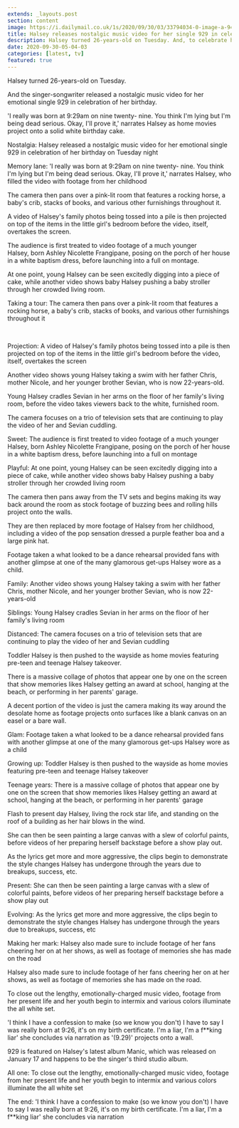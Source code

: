 ```yaml
---
extends: _layouts.post
section: content
image: https://i.dailymail.co.uk/1s/2020/09/30/03/33794034-0-image-a-94_1601432797729.jpg 
title: Halsey releases nostalgic music video for her single 929 in celebration of her 26th birthday 
description: Halsey turned 26-years-old on Tuesday. And, to celebrate her birthday, the singer-songwriter decided to release a nostalgic music video for her emotional single 929. 
date: 2020-09-30-05-04-03 
categories: [latest, tv] 
featured: true 
--- 
```

Halsey turned 26-years-old on Tuesday.

And the singer-songwriter released a nostalgic music video for her emotional single 929 in celebration of her birthday.

'I really was born at 9:29am on nine twenty- nine. You think I'm lying but I'm being dead serious. Okay, I'll prove it,' narrates Halsey as home movies project onto a solid white birthday cake. 

Nostalgia: Halsey released a nostalgic music video for her emotional single 929 in celebration of her birthday on Tuesday night

Memory lane: 'I really was born at 9:29am on nine twenty- nine. You think I'm lying but I'm being dead serious. Okay, I'll prove it,' narrates Halsey, who filled the video with footage from her childhood

The camera then pans over a pink-lit room that features a rocking horse, a baby's crib, stacks of books, and various other furnishings throughout it.

A video of Halsey's family photos being tossed into a pile is then projected on top of the items in the little girl's bedroom before the video, itself, overtakes the screen.  

The audience is first treated to video footage of a much younger Halsey, born Ashley Nicolette Frangipane, posing on the porch of her house in a white baptism dress, before launching into a full on montage. 

At one point, young Halsey can be seen excitedly digging into a piece of cake, while another video shows baby Halsey pushing a baby stroller through her crowded living room. 

Taking a tour: The camera then pans over a pink-lit room that features a rocking horse, a baby's crib, stacks of books, and various other furnishings throughout it

 

Projection: A video of Halsey's family photos being tossed into a pile is then projected on top of the items in the little girl's bedroom before the video, itself, overtakes the screen

Another video shows young Halsey taking a swim with her father Chris, mother Nicole, and her younger brother Sevian, who is now 22-years-old.

Young Halsey cradles Sevian in her arms on the floor of her family's living room, before the video takes viewers back to the white, furnished room.

The camera focuses on a trio of television sets that are continuing to play the video of her and Sevian cuddling. 

Sweet: The audience is first treated to video footage of a much younger Halsey, born Ashley Nicolette Frangipane, posing on the porch of her house in a white baptism dress, before launching into a full on montage



Playful: At one point, young Halsey can be seen excitedly digging into a piece of cake, while another video shows baby Halsey pushing a baby stroller through her crowded living room

The camera then pans away from the TV sets and begins making its way back around the room as stock footage of buzzing bees and rolling hills project onto the walls.

They are then replaced by more footage of Halsey from her childhood, including a video of the pop sensation dressed a purple feather boa and a large pink hat.

Footage taken a what looked to be a dance rehearsal provided fans with another glimpse at one of the many glamorous get-ups Halsey wore as a child.

Family: Another video shows young Halsey taking a swim with her father Chris, mother Nicole, and her younger brother Sevian, who is now 22-years-old

Siblings: Young Halsey cradles Sevian in her arms on the floor of her family's living room

Distanced: The camera focuses on a trio of television sets that are continuing to play the video of her and Sevian cuddling

Toddler Halsey is then pushed to the wayside as home movies featuring pre-teen and teenage Halsey takeover.

There is a massive collage of photos that appear one by one on the screen that show memories likes Halsey getting an award at school, hanging at the beach, or performing in her parents' garage.

A decent portion of the video is just the camera making its way around the desolate home as footage projects onto surfaces like a blank canvas on an easel or a bare wall. 

Glam: Footage taken a what looked to be a dance rehearsal provided fans with another glimpse at one of the many glamorous get-ups Halsey wore as a child



Growing up: Toddler Halsey is then pushed to the wayside as home movies featuring pre-teen and teenage Halsey takeover

Teenage years: There is a massive collage of photos that appear one by one on the screen that show memories likes Halsey getting an award at school, hanging at the beach, or performing in her parents' garage

Flash to present day Halsey, living the rock star life, and standing on the roof of a building as her hair blows in the wind.

She can then be seen painting a large canvas with a slew of colorful paints, before videos of her preparing herself backstage before a show play out.

As the lyrics get more and more aggressive, the clips begin to demonstrate the style changes Halsey has undergone through the years due to breakups, success, etc. 

Present: She can then be seen painting a large canvas with a slew of colorful paints, before videos of her preparing herself backstage before a show play out



Evolving: As the lyrics get more and more aggressive, the clips begin to demonstrate the style changes Halsey has undergone through the years due to breakups, success, etc

Making her mark: Halsey also made sure to include footage of her fans cheering her on at her shows, as well as footage of memories she has made on the road

 Halsey also made sure to include footage of her fans cheering her on at her shows, as well as footage of memories she has made on the road. 

To close out the lengthy, emotionally-charged music video, footage from her present life and her youth begin to intermix and various colors illuminate the all white set. 

'I think I have a confession to make (so we know you don't) I have to say I was really born at 9:26, it's on my birth certificate. I'm a liar, I'm a f**king liar' she concludes via narration as '(9.29)' projects onto a wall.

929 is featured on Halsey's latest album Manic, which was released on January 17 and happens to be the singer's third studio album. 



All one: To close out the lengthy, emotionally-charged music video, footage from her present life and her youth begin to intermix and various colors illuminate the all white set

The end: 'I think I have a confession to make (so we know you don't) I have to say I was really born at 9:26, it's on my birth certificate. I'm a liar, I'm a f**king liar' she concludes via narration

